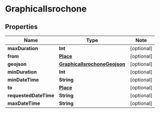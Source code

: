 # GraphicalIsrochone

## Properties

Name | Type | Note
---- | ---- | ----
**maxDuration** | **Int** | [optional] 
**from** | [**Place**](Place.md) | [optional] 
**geojson** | [**GraphicalIsrochoneGeojson**](GraphicalIsrochoneGeojson.md) | [optional] 
**minDuration** | **Int** | [optional] 
**minDateTime** | **String** | [optional] 
**to** | [**Place**](Place.md) | [optional] 
**requestedDateTime** | **String** | [optional] 
**maxDateTime** | **String** | [optional] 

